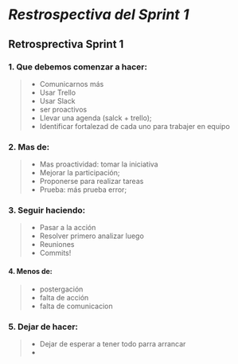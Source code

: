# *Restrospectiva del Sprint 1*

## Retrosprectiva Sprint 1 

### 1. Que debemos comenzar a hacer: 

> - Comunicarnos más
> - Usar Trello
> - Usar Slack
> - ser proactivos  
> - Llevar una agenda (salck + trello);
> - Identificar fortalezad de cada uno para trabajer en equipo 

### 2. Mas de: 

> - Mas proactividad: tomar la iniciativa
> - Mejorar la participación;
> - Proponerse para realizar tareas
> - Prueba: más prueba error;

### 3. Seguir haciendo: 

> - Pasar a la acción 
> - Resolver primero analizar luego
> - Reuniones
> - Commits!

#### 4. Menos de: 

> - postergación
> - falta de acción
> - falta de comunicacion

### 5. Dejar de hacer: 

> - Dejar de esperar a tener todo parra arrancar
> - 

